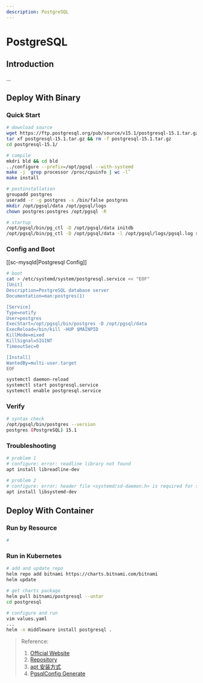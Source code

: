 ```yaml
---
description: PostgreSQL
---
```


# PostgreSQL

## Introduction
...


## Deploy With Binary
### Quick Start
```bash
# download source
wget https://ftp.postgresql.org/pub/source/v15.1/postgresql-15.1.tar.gz
tar xf postgresql-15.1.tar.gz && rm -f postgresql-15.1.tar.gz 
cd postgresql-15.1/

# compile 
mkdri bld && cd bld
../configure --prefix=/opt/pgsql --with-systemd
make -j `grep processor /proc/cpuinfo | wc -l`
make install

# postinstallation
groupadd postgres
useradd -r -g postgres -s /bin/false postgres
mkdir /opt/pgsql/data /opt/pgsql/logs
chown postgres:postgres /opt/pgsql -R

# startup 
/opt/pgsql/bin/pg_ctl -D /opt/pgsql/data initdb
/opt/pgsql/bin/pg_ctl -D /opt/pgsql/data -l /opt/pgsql/logs/pgsql.log start

```

### Config and Boot
[[sc-mysqld|Postgresql Config]]

```bash
# boot 
cat > /etc/systemd/system/postgresql.service << "EOF"
[Unit]
Description=PostgreSQL database server
Documentation=man:postgres(1)

[Service]
Type=notify
User=postgres
ExecStart=/opt/pgsql/bin/postgres -D /opt/pgsql/data
ExecReload=/bin/kill -HUP $MAINPID
KillMode=mixed
KillSignal=SIGINT
TimeoutSec=0

[Install]
WantedBy=multi-user.target
EOF

systemctl daemon-reload
systemctl start postgresql.service
systemctl enable postgresql.service
```

### Verify
```bash
# syntax check
/opt/pgsql/bin/postgres --version
postgres (PostgreSQL) 15.1
```

### Troubleshooting
```bash
# problem 1
# configure: error: readline library not found
apt install libreadline-dev

# problem 2
# configure: error: header file <systemd/sd-daemon.h> is required for systemd support 
apt install libsystemd-dev


```


## Deploy With Container
### Run by Resource
```bash
#
```

### Run in Kubernetes
```bash
# add and update repo
helm repo add bitnami https://charts.bitnami.com/bitnami
helm update

# get charts package
helm pull bitnami/postgresql --untar
cd postgresql

# configure and run
vim values.yaml
...
helm -n middleware install postgresql .

```


> Reference:
> 1. [Official Website](https://www.postgresql.org/)
> 2. [Repository](https://github.com/postgres/postgres)
> 3. [apt 安装方式](https://www.postgresql.org/download/linux/ubuntu/)
> 4. [PgsqlConfig Generate](https://pgtune.leopard.in.ua/)
